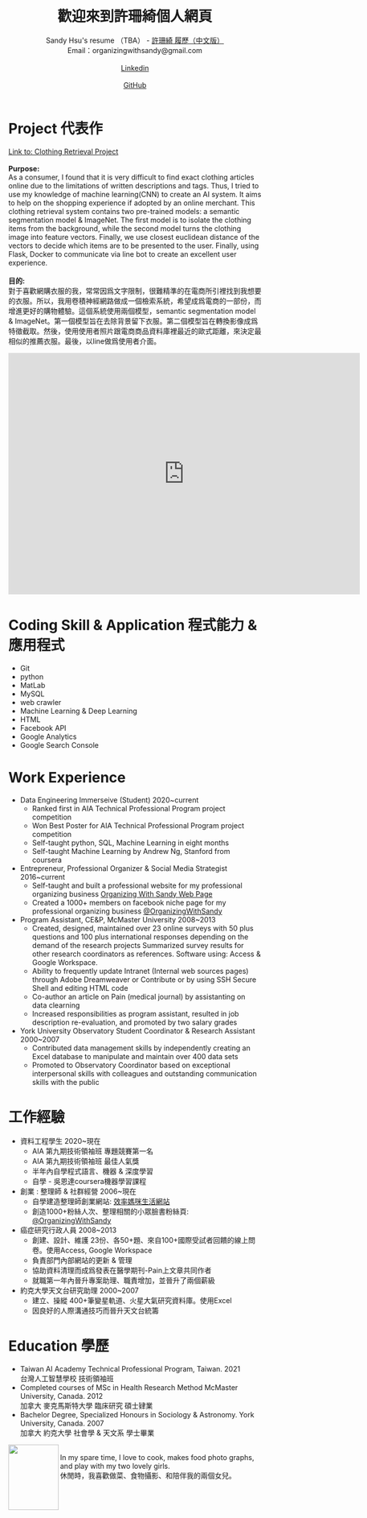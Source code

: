 <center> <h1>歡迎來到許珊綺個人網頁</h1> </center>
<center> Sandy Hsu's resume （TBA） - 
<a href="https://github.com/milkywaysandy/SandyHsu/blob/main/%E5%B1%A5%E6%AD%B7%20-%20%E8%A8%B1%E7%8F%8A%E7%B6%BA%20-%20%E8%B3%87%E6%96%99%E5%B7%A5%E7%A8%8B%E5%B8%AB.pdf" target="_top">許珊綺 履歷（中文版）</a><br/>
</center>
<center>  Email：organizingwithsandy@gmail.com</center><br/>
<center>  <a href="https://www.linkedin.com/in/sandy-hsu-a2044549/" target="_top">Linkedin</a></center><br/>
<center>  <a href="https://github.com/milkywaysandy" target="_top">GitHub</a></center><br/>

# Project 代表作
<a href="https://github.com/milkywaysandy/Clothing-Retrieval" target="_top">Link to: Clothing Retrieval Project</a><br/>
<br/>
**Purpose:**<br/>
As a consumer, I found that it is very difficult to find exact clothing articles online due to the limitations of written descriptions and tags. Thus, I tried to use my knowledge of machine learning(CNN) to create an AI system. It aims to help on the shopping experience if adopted by an online merchant. This clothing retrieval system contains two pre-trained models: a semantic segmentation model & ImageNet. The first model is to isolate the clothing items from the background, while the second model turns the clothing image into feature vectors. Finally, we use closest euclidean distance of the vectors to decide which items are to be presented to the user. Finally, using Flask, Docker to communicate via line bot to create an excellent user experience.<br/>
<br/>
**目的:**<br/>
對于喜歡網購衣服的我，常常因爲文字限制，很難精準的在電商所引裡找到我想要的衣服。所以，我用卷積神經網路做成一個檢索系統，希望成爲電商的一部份，而增進更好的購物體驗。這個系統使用兩個模型，semantic segmentation model & ImageNet。第一個模型旨在去除背景留下衣服。第二個模型旨在轉換影像成爲特徵截取。然後，使用使用者照片跟電商商品資料庫裡最近的歐式距離，來決定最相似的推薦衣服。最後，以line做爲使用者介面。<br/>

<div class="embed-container">
  <iframe
      src="https://user-images.githubusercontent.com/63726744/131056824-9a27cd65-5d5f-436c-827f-77edbe6e3615.mp4{{ include.id }}"
      width="700"
      height="480"
      frameborder="0"
      allowfullscreen="">
  </iframe>
</div>


# Coding Skill & Application 程式能力 & 應用程式
- Git
- python
- MatLab
- MySQL
- web crawler
- Machine Learning & Deep Learning
- HTML
- Facebook API
- Google Analytics
- Google Search Console

# Work Experience 
- Data Engineering Immerseive (Student) 2020~current 
  -  Ranked first in AIA Technical Professional Program project competition
  -  Won Best Poster for AIA Technical Professional Program project competition 
  -  Self-taught python, SQL, Machine Learning in eight months 
  -  Self-taught Machine Learning by Andrew Ng, Stanford from coursera<br/>
- Entrepreneur, Professional Organizer & Social Media Strategist 2016~current
  -  Self-taught and built a professional website for my professional organizing business
<a href="http://www.organizingwithsandy.com/" target="_top">Organizing With Sandy Web Page</a>
  -  Created a 1000+ members on facebook niche page for my professional organizing business
<a href="https://www.facebook.com/OrganizingWithSandy" target="_top">@OrganizingWithSandy</a>
- Program Assistant, CE&P, McMaster University 2008~2013
  -  Created, designed, maintained over 23 online surveys with 50 plus questions and 100 plus international responses depending on the demand of the research projects Summarized survey results for other research coordinators as references. Software using: Access & Google Workspace.
  -  Ability to frequently update Intranet (Internal web sources pages) through Adobe Dreamweaver or Contribute or by using SSH Secure Shell and editing HTML code
  -  Co-author an article on Pain (medical journal) by assistanting on data clearning
  -  Increased responsibilities as program assistant, resulted in job description re-evaluation, and promoted by two salary grades<br/>
- York University Observatory Student Coordinator & Research Assistant 2000~2007 
  - Contributed data management skills by independently creating an Excel database to manipulate and maintain over 400 data sets
  - Promoted to Observatory Coordinator based on exceptional interpersonal skills with colleagues and outstanding communication skills with the public

# 工作經驗
- 資料工程學生 2020~現在
  - AIA 第九期技術領袖班 專題競賽第一名
  - AIA 第九期技術領袖班 最佳人氣獎
  - 半年內自學程式語言、機器 & 深度學習
  - 自學 - 吳恩達coursera機器學習課程<br/>
- 創業 : 整理師 & 社群經營 2006~現在
  - 自學建造整理師創業網站: <a href="http://www.organizingwithsandy.com/" target="_top">效率媽咪生活網站</a><br/>
  - 創造1000+粉絲人次、整理相關的小眾臉書粉絲頁: <a href="https://www.facebook.com/OrganizingWithSandy" target="_top">@OrganizingWithSandy</a>
- 癌症研究行政人員 2008~2013
  - 創建、設計、維護 23份、各50+題、來自100+國際受試者回饋的線上問卷。使用Access, Google Workspace
  - 負責部門內部網站的更新 & 管理
  - 協助資料清理而成爲發表在醫學期刊-Pain上文章共同作者  
  - 就職第一年內晉升專案助理、職責增加，並晉升了兩個薪級<br/>
- 約克大學天文台研究助理 2000~2007
  - 建立、操縱 400+筆變星軌道、火星大氣研究資料庫。使用Excel
  - 因良好的人際溝通技巧而晉升天文台統籌

# Education 學歷
- Taiwan AI Academy Technical Professional Program, Taiwan. 2021 <br/>
台灣人工智慧學校 技術領袖班
- Completed courses of MSc in Health Research Method McMaster University, Canada. 2012 <br/>
加拿大 麥克馬斯特大學 臨床研究 碩士肄業
- Bachelor Degree, Specialized Honours in Sociology & Astronomy. York University, Canada. 2007 <br/>
加拿大 約克大學 社會學 & 天文系 學士畢業 

<img img align="left" src="https://user-images.githubusercontent.com/63726744/131054316-d8c43f1c-dc69-4d8e-b5e6-cfb803d81a62.jpg" width="100" height="130">
<br/> 
In my 
spare time, I love to cook, makes food photo graphs, and play with my two lovely girls.<br/>
休閒時，我喜歡做菜、食物攝影、和陪伴我的兩個女兒。
